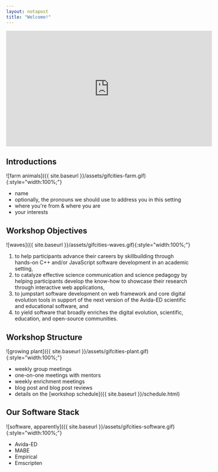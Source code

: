 ```yaml
---
layout: notapost
title: "Welcome!"
---
```


<iframe width="560" height="315" src="https://www.youtube.com/embed/hvHI-XE0a6E" frameborder="0" allow="accelerometer; autoplay; encrypted-media; gyroscope; picture-in-picture" allowfullscreen></iframe>

## Introductions

![farm animals]({{ site.baseurl }}/assets/gifcities-farm.gif){:style="width:100%;"}

* name
* optionally, the pronouns we should use to address you in this setting
* where you're from & where you are
* your interests

## Workshop Objectives

![waves]({{ site.baseurl }}/assets/gifcities-waves.gif){:style="width:100%;"}

1. to help participants advance their careers by skillbuilding through hands-on C++ and/or JavaScript software development in an academic setting,
2. to catalyze effective science communication and science pedagogy by helping participants develop the know-how to showcase their research through interactive web applications,
3. to jumpstart software development on web framework and core digital evolution tools in support of the next version of the Avida-ED scientific and educational software, and
4. to yield software that broadly enriches the digital evolution, scientific, education, and open-source communities.

## Workshop Structure

![growing plant]({{ site.baseurl }}/assets/gifcities-plant.gif){:style="width:100%;"}

* weekly group meetings
* one-on-one meetings with mentors
* weekly enrichment meetings
* blog post and blog post reviews
* details on the [workshop schedule]({{ site.baseurl }}/schedule.html)

## Our Software Stack

![software, apparently]({{ site.baseurl }}/assets/gifcities-software.gif){:style="width:100%;"}

* Avida-ED
* MABE
* Empirical
* Emscripten
